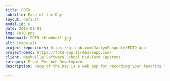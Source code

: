 ```yaml
---
title: FOTD
subtitle: Face of the Day
layout: default
modal-id: 6
date: 2015-01-01
img: FOTD.png
thumbnail: FOTD-thumbnail.jpg
alt: image-alt
project-repository: https://github.com/JaclynPasquale/FOTD-App
project-demo: https://fotd-app.firebaseapp.com/
client: Nashville Software School Mid-Term Capstone
category: Front End Web Development
description: Face of the Day is a web app for recording your favorite makeup looks and the products used to create them. Built using AngularJS, Foundation and Firebase.

---
```

